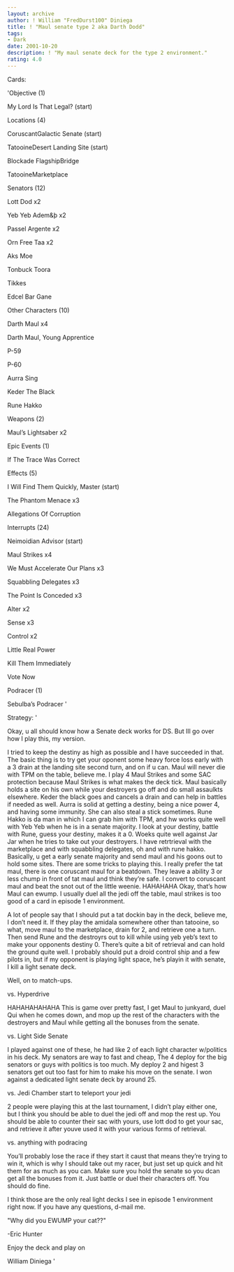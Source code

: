 ```yaml
---
layout: archive
author: ! William "FredDurst100" Diniega
title: ! "Maul senate type 2 aka Darth Dodd"
tags:
- Dark
date: 2001-10-20
description: ! "My maul senate deck for the type 2 environment."
rating: 4.0
---
```

Cards: 

'Objective (1) 

My Lord Is That Legal? (start) 


Locations (4) 

CoruscantGalactic Senate (start) 

TatooineDesert Landing Site (start) 

Blockade FlagshipBridge 

TatooineMarketplace 


Senators (12) 

Lott Dod x2 

Yeb Yeb Adem&þ x2 

Passel Argente x2 

Orn Free Taa x2 

Aks Moe 

Tonbuck Toora 

Tikkes 

Edcel Bar Gane 


Other Characters (10) 

Darth Maul x4 

Darth Maul, Young Apprentice 

P-59 

P-60 

Aurra Sing 

Keder The Black 

Rune Hakko 


Weapons (2) 

Maul&#8217;s Lightsaber x2 


Epic Events (1) 

If The Trace Was Correct 


Effects (5) 

I Will Find Them Quickly, Master (start) 

The Phantom Menace x3 

Allegations Of Corruption 


Interrupts (24) 

Neimoidian Advisor (start) 

Maul Strikes x4 

We Must Accelerate Our Plans x3 

Squabbling Delegates x3 

The Point Is Conceded x3 

Alter x2 

Sense x3 

Control x2 

Little Real Power 

Kill Them Immediately 

Vote Now 


Podracer (1) 

Sebulba&#8217;s Podracer  '

Strategy: '

Okay, u all should know how a Senate deck works for DS. But Ill go over how I play this, my version. 


I tried to keep the destiny as high as possible and I have succeeded in that. The basic thing is to try get your oponent some heavy force loss early with a 3 drain at the landing site second turn, and on if u can. Maul will never die with TPM on the table, believe me. I play 4 Maul Strikes and some SAC protection because Maul Strikes is what makes the deck tick. Maul basically holds a site on his own while your destroyers go off and do small assaulkts elsewhere. Keder the black goes and cancels a drain and can help in battles if needed as well. Aurra is solid at getting a destiny, being a nice power 4, and having some immunity. She can also steal a stick sometimes. Rune Hakko is da man in which I can grab him with TPM, and hw works quite well with Yeb Yeb when he is in a senate majority. I look at your destiny, battle with Rune, guess your destiny, makes it a 0. Woeks quite well against Jar Jar when he tries to take out your destroyers. I have retrtrieval with the marketplace and with squabbling delegates, oh and with rune hakko. Basically, u get a early senate majority and send maul and his goons out to hold some sites. There are some tricks to playing this. I really prefer the tat maul, there is one coruscant maul for a beatdown. They leave a ability 3 or less chump in front of tat maul and think they&#8217;re safe. I convert to coruscant maul and beat the snot out of the little weenie. HAHAHAHA Okay, that&#8217;s how Maul can ewump. I usually duel all the jedi off the table, maul strikes is too good of a card in episode 1 environment. 


A lot of people say that I should put a tat dockin bay in the deck, believe me, I don&#8217;t need it. If they play the amidala somewhere other than tatooine, so what, move maul to the marketplace, drain for 2, and retrieve one a turn. Then send Rune and the destroyrs out to kill while using yeb yeb&#8217;s text to make your opponents destiny 0. There&#8217;s quite a bit of retrieval and can hold the ground quite well. I probably should put a droid control ship and a few pilots in, but if my opponent is playing light space, he&#8217;s playin it with senate, I kill a light senate deck. 


Well, on to match-ups. 


vs. Hyperdrive 

HAHAHAHAHAHA This is game over pretty fast, I get Maul to junkyard, duel Qui when he comes down, and mop up the rest of the characters with the destroyers and Maul while getting all the bonuses from the senate. 


vs. Light Side Senate 

I played against one of these, he had like 2 of each light character w/politics in his deck. My senators are way to fast and cheap, The 4 deploy for the big senators or guys with politics is too much. My deploy 2 and higest 3 senators get out too fast for him to make his move on the senate. I won against a dedicated light senate deck by around 25. 


vs. Jedi Chamber start to teleport your jedi 

2 people were playing this at the last tournament, I didn&#8217;t play either one, but I think you should be able to duel the jedi off and mop the rest up. You should be able to counter their sac with yours, use lott dod to get your sac, and retrieve it after youve used it with your various forms of retrieval. 


vs. anything with podracing 

You&#8217;ll probably lose the race if they start it caust that means they&#8217;re trying to win it, which is why I should take out my racer, but just set up quick and hit them for as much as you can. Make sure you hold the senate so you dcan get all the bonuses from it. Just battle or duel their characters off. You should do fine. 


I think those are the only real light decks I see in episode 1 environment right now. If you have any questions, d-mail me. 



"Why did you EWUMP your cat??" 

-Eric Hunter 


Enjoy the deck and play on 


William Diniega  '